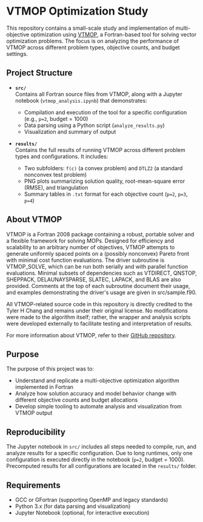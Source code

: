 # VTMOP Optimization Study

This repository contains a small-scale study and implementation of multi-objective optimization using [VTMOP](https://github.com/ParkinsonLab/vtmop), a Fortran-based tool for solving vector optimization problems. The focus is on analyzing the performance of VTMOP across different problem types, objective counts, and budget settings.

## Project Structure

- **`src/`**  
  Contains all Fortran source files from VTMOP, along with a Jupyter notebook (`vtmop_analysis.ipynb`) that demonstrates:
  - Compilation and execution of the tool for a specific configuration (e.g., `p=2`, budget = 1000)
  - Data parsing using a Python script (`analyze_results.py`)
  - Visualization and summary of output

- **`results/`**  
  Contains the full results of running VTMOP across different problem types and configurations. It includes:
  - Two subfolders: `f(c)` (a convex problem) and `DTLZ2` (a standard nonconvex test problem)
  - PNG plots summarizing solution quality, root-mean-square error (RMSE), and triangulation
  - Summary tables in `.txt` format for each objective count (`p=2`, `p=3`, `p=4`)

## About VTMOP

VTMOP is a Fortran 2008 package containing a robust, portable solver and a flexible framework for solving MOPs. Designed for efficiency and scalability to an arbitrary number of objectives, VTMOP attempts to generate uniformly spaced points on a (possibly nonconvex) Pareto front with minimal cost function evaluations. The driver subroutine is VTMOP_SOLVE, which can be run both serially and with parallel function evaluations. Minimal subsets of dependencies such as VTDIRECT, QNSTOP, SHEPPACK, DELAUNAYSPARSE, SLATEC, LAPACK, and BLAS are also provided. Comments at the top of each subroutine document their usage, and examples demonstrating the driver's usage are given in src/sample.f90.

All VTMOP-related source code in this repository is directly credited to the Tyler H Chang and remains under their original license. No modifications were made to the algorithm itself; rather, the wrapper and analysis scripts were developed externally to facilitate testing and interpretation of results.

For more information about VTMOP, refer to their [GitHub repository](https://github.com/vtopt/VTMOP).

## Purpose

The purpose of this project was to:

- Understand and replicate a multi-objective optimization algorithm implemented in Fortran
- Analyze how solution accuracy and model behavior change with different objective counts and budget allocations
- Develop simple tooling to automate analysis and visualization from VTMOP output

## Reproducibility

The Jupyter notebook in `src/` includes all steps needed to compile, run, and analyze results for a specific configuration. Due to long runtimes, only one configuration is executed directly in the notebook (`p=2`, budget = 1000). Precomputed results for all configurations are located in the `results/` folder.

## Requirements

- GCC or GFortran (supporting OpenMP and legacy standards)
- Python 3.x (for data parsing and visualization)
- Jupyter Notebook (optional, for interactive execution)
